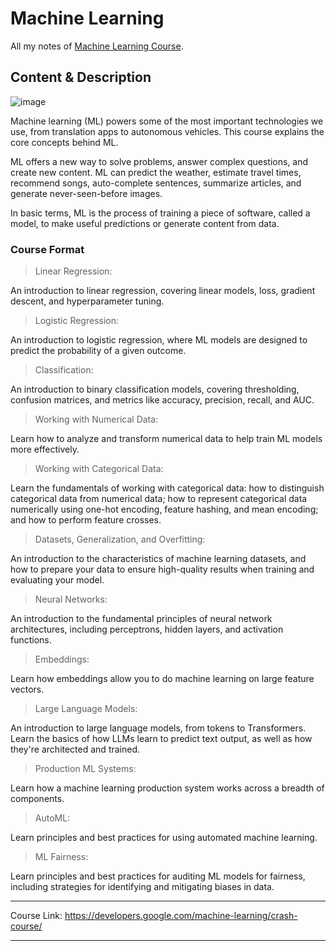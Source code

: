 # Machine Learning

All my notes of [Machine Learning Course](https://developers.google.com/machine-learning/crash-course/).

## Content & Description

![image](https://github.com/user-attachments/assets/7d76f4ed-7bd1-4b83-9db0-cd77fc72b1ec)

Machine learning (ML) powers some of the most important technologies we use, from translation apps to autonomous vehicles. This course explains the core concepts behind ML.

ML offers a new way to solve problems, answer complex questions, and create new content. ML can predict the weather, estimate travel times, recommend songs, auto-complete sentences, summarize articles, and generate never-seen-before images.

In basic terms, ML is the process of training a piece of software, called a model, to make useful predictions or generate content from data.

### Course Format

> Linear Regression: 

An introduction to linear regression, covering linear models, loss, gradient descent, and hyperparameter tuning.

> Logistic Regression: 

An introduction to logistic regression, where ML models are designed to predict the probability of a given outcome.

> Classification:

An introduction to binary classification models, covering thresholding, confusion matrices, and metrics like accuracy, precision, recall, and AUC.

> Working with Numerical Data:

Learn how to analyze and transform numerical data to help train ML models more effectively.

> Working with Categorical Data:

Learn the fundamentals of working with categorical data: how to distinguish categorical data from numerical data; how to represent categorical data numerically using one-hot encoding, feature hashing, and mean encoding; and how to perform feature crosses.

> Datasets, Generalization, and Overfitting:

An introduction to the characteristics of machine learning datasets, and how to prepare your data to ensure high-quality results when training and evaluating your model.

> Neural Networks:

An introduction to the fundamental principles of neural network architectures, including perceptrons, hidden layers, and activation functions.

> Embeddings:

Learn how embeddings allow you to do machine learning on large feature vectors.

> Large Language Models:

An introduction to large language models, from tokens to Transformers. Learn the basics of how LLMs learn to predict text output, as well as how they're architected and trained.

> Production ML Systems:

Learn how a machine learning production system works across a breadth of components.

> AutoML:

Learn principles and best practices for using automated machine learning.

> ML Fairness:

Learn principles and best practices for auditing ML models for fairness, including strategies for identifying and mitigating biases in data.

------------------

Course Link: https://developers.google.com/machine-learning/crash-course/

------------------